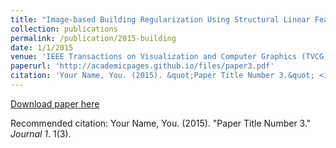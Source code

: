 ```yaml
---
title: "Image-based Building Regularization Using Structural Linear Features"
collection: publications
permalink: /publication/2015-building
date: 1/1/2015
venue: 'IEEE Transactions on Visualization and Computer Graphics (TVCG)'
paperurl: 'http://academicpages.github.io/files/paper3.pdf'
citation: 'Your Name, You. (2015). &quot;Paper Title Number 3.&quot; <i>Journal 1</i>. 1(3).'
---
```


<a href='http://academicpages.github.io/files/paper3.pdf'>Download paper here</a>

Recommended citation: Your Name, You. (2015). "Paper Title Number 3." <i>Journal 1</i>. 1(3).